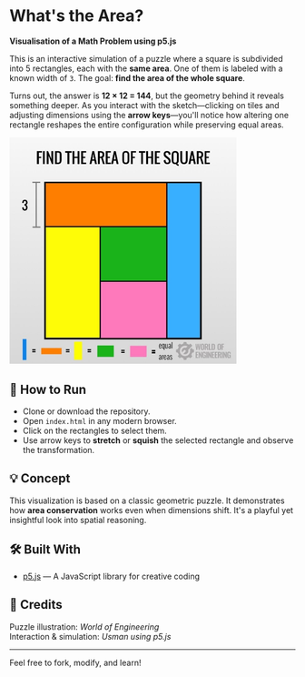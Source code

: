 # What's the Area?

**Visualisation of a Math Problem using p5.js**

This is an interactive simulation of a puzzle where a square is subdivided into 5 rectangles, each with the **same area**. One of them is labeled with a known width of `3`. The goal: **find the area of the whole square**.

Turns out, the answer is **12 × 12 = 144**, but the geometry behind it reveals something deeper. As you interact with the sketch—clicking on tiles and adjusting dimensions using the **arrow keys**—you'll notice how altering one rectangle reshapes the entire configuration while preserving equal areas.

<img src="./rectangles.jpeg" alt="Rectangles" width="400"/>

## 🔧 How to Run

- Clone or download the repository.
- Open `index.html` in any modern browser.
- Click on the rectangles to select them.
- Use arrow keys to **stretch** or **squish** the selected rectangle and observe the transformation.

## 💡 Concept

This visualization is based on a classic geometric puzzle. It demonstrates how **area conservation** works even when dimensions shift. It's a playful yet insightful look into spatial reasoning.

## 🛠️ Built With

- [p5.js](https://p5js.org/) — A JavaScript library for creative coding

## 📸 Credits

Puzzle illustration: *World of Engineering*  
Interaction & simulation: *Usman using p5.js*

---

Feel free to fork, modify, and learn!
